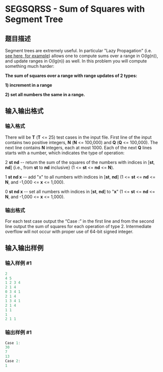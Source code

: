 # SEGSQRSS - Sum of Squares with Segment Tree

## 题目描述

 Segment trees are extremely useful. In particular "Lazy Propagation" (i.e. [see here, for example](http://stackoverflow.com/questions/10832954/data-mapping-and-lazy-propagation-in-segment-tree)) allows one to compute sums over a range in O(lg(n)), and update ranges in O(lg(n)) as well. In this problem you will compute something much harder:

**The sum of squares over a range with range updates of 2 types:**

**1) increment in a range**

**2) set all numbers the same in a range.**

## 输入输出格式

### 输入格式

 There will be **T** (**T** <= 25) test cases in the input file. First line of the input contains two positive integers, **N** (**N** <= 100,000) and **Q** (**Q** <= 100,000). The next line contains **N** integers, each at most 1000. Each of the next **Q** lines starts with a number, which indicates the type of operation:

2 **st nd** -- return the sum of the squares of the numbers with indices in \[**st**, **nd**\] {i.e., from **st** to **nd** inclusive} (1 <= **st** <= **nd** <= **N**).

1 **st nd x** -- add "x" to all numbers with indices in \[**st**, **nd**\] (1 <= **st** <= **nd** <= **N**, and -1,000 <= **x** <= 1,000).

0 **st nd x** -- set all numbers with indices in \[**st**, **nd**\] to "**x**" (1 <= **st** <= **nd** <= **N**, and -1,000 <= **x** <= 1,000).

### 输出格式

 For each test case output the “Case :” in the first line and from the second line output the sum of squares for each operation of type 2. Intermediate overflow will not occur with proper use of 64-bit signed integer.

## 输入输出样例

### 输入样例 #1

```cpp
2
4 5
1 2 3 4
2 1 4
0 3 4 1
2 1 4
1 3 4 1
2 1 4
1 1
1
2 1 1
```


### 输出样例 #1

```cpp
Case 1:
30
7
13
Case 2:
1
```


